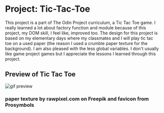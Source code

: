 # Project: Tic-Tac-Toe
This project is a part of The Odin Project curriculum, a Tic Tac Toe game. I really learned a lot about factory function and module because of this project, my DOM skill, I feel like, improved too. The design for this project is based on my elementary days where my classmates and I will play tic tac toe on a used paper (the reason I used a crumble paper texture for the background). I am also pleased with the less global variables. I don't usually like game project games but I appreciate the lessons I learned through this project.

## Preview of Tic Tac Toe
![gif preview](images/tic-tac-toe-preview.gif)

### paper texture by rawpixel.com on Freepik and favicon from Prosymbols
 
